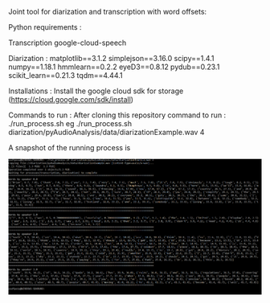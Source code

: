 Joint tool for diarization and transcription with word offsets:

Python requirements : 

Transcription 
google-cloud-speech

Diarization :
matplotlib==3.1.2
simplejson==3.16.0
scipy==1.4.1
numpy==1.18.1
hmmlearn==0.2.2
eyeD3==0.8.12
pydub==0.23.1
scikit_learn==0.21.3
tqdm==4.44.1

Installations : Install the google cloud sdk for storage (https://cloud.google.com/sdk/install)

Commands to run : After cloning this repository command to  run : 
./run_process.sh <file-path> <num-speakers> 
eg ./run_process.sh diarization/pyAudioAnalysis/data/diarizationExample.wav 4

A snapshot of the running process is

![Image description](https://github.com/nikita-duseja/directed_studies_2020/blob/master/project.PNG)

